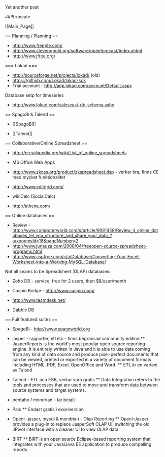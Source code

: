 Yet another post

[meta:author]: <> (Jonas Colmsjo)
[meta:title]: <> (Bi.md)
[meta:date]: <> (2012-01-01)
[meta:nested:key]: <> (Metadata value)

##!!truncate


[[Main_Page]]


== Planning / Planning ==

* http://www.frepple.com/
* http://www.stevengould.org/software/openforecast/index.shtml
* http://www.jfree.org/

=== Lokad ===

* http://sourceforge.net/projects/lokad/ (old)
* https://github.com/Lokad/lokad-sdk
* Trial accoiunt - http://app.lokad.com/account/Default.aspx

Database setp for timeseries
* http://www.lokad.com/salescast-db-schema.ashx


== SpagoBI & Talend ==

* [[SpagoBI]]

* [[Talend]]


== Collaborative/Online Spreadsheet ==

* http://en.wikipedia.org/wiki/List_of_online_spreadsheets


* MS Office Web Apps

* http://www.zkoss.org/product/zkspreadsheet.dsp - verkar bra, finns CE med mycket funktionalitet

* http://www.editgrid.com/

* wikiCalc (SocialCalc)

* http://athena.com/

== Online databases ==

* Review - http://www.computerworld.com/s/article/9081958/Review_4_online_databases_let_you_structure_and_share_your_data_?taxonomyId=18&pageNumber=2
* http://www.junauza.com/2008/04/freeopen-source-spreadsheet-programs.html
* http://www.aspfree.com/c/a/Database/Converting-Your-Excel-Worksheet-into-a-Working-MySQL-Database/


Not all seams to be Spreadsheet (OLAP) databases:

* Zoho DB - service, free for 2 users, then $8/user/month

* Caspio Bridge - http://www.caspio.com/

* http://www.teamdesk.net/

* Dabble DB


== Full featured suites ==

* SpagoBI - http://www.spagoworld.org

* jasper - rapporter, etl etc - finns begränsad community edition
** JasperReports is the world's most popular open source reporting engine. It is entirely written in Java and it is able to use data coming from any kind of data source and produce pixel-perfect documents that can be viewed, printed or exported in a variety of document formats including HTML, PDF, Excel, OpenOffice and Word.
** ETL är en variant av Talend

* Talend - ETL och ESB, verkar vara gratis
** Data Integration refers to the tools and processes that are used to move and transform data between source systems and target systems.

* pentaho / mondrian - tar betalt

* Palo
** Endast gratis i excelversion

* OpenI -jasper, mysql & mondrian - Olap Reporting
** OpenI-Jasper provides a plug-in to replace JasperSoft OLAP UI, switching the old JPivot interface with a cleaner UI to view OLAP data

* BIRT
** BIRT is an open source Eclipse-based reporting system that integrates with your Java/Java EE application to produce compelling reports.
